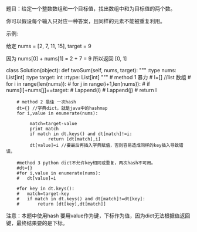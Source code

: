 题目：给定一个整数数组和一个目标值，找出数组中和为目标值的两个数。

你可以假设每个输入只对应一种答案，且同样的元素不能被重复利用。

示例:

给定 nums = [2, 7, 11, 15], target = 9

因为 nums[0] + nums[1] = 2 + 7 = 9
所以返回 [0, 1]

class Solution(object):
    def twoSum(self, nums, target):
        """
        :type nums: List[int]
        :type target: int
        :rtype: List[int]
        """
        # method 1 暴力
        # l=[] //list 数组
        # for i in range(len(nums)):
        #     for j in range(i+1,len(nums)):
        #         if nums[i]+nums[j]==target:
        #             l.append(i)
        #             l.append(j)
        #             return l
        
        # method 2 最佳 一次hash
        dt={} //字典dict，就是java中的hashmap
        for i,value in enumerate(nums):
             
             match=target-value
             print match
             if match in dt.keys() and dt[match]!=i:
                    return [dt[match],i]
             dt[value]=i //要最后再插入字典赋值，否则容易造成同样的key插入导致错误。
            
        #method 3 python dict不允许key相同或重复，两次hash不可用。
        #dt={}
        #for i,value in enumerate(nums):
        #   dt[value]=i
                    
        #for key in dt.keys():
        #   match=target-key
        #   if match in dt.keys() and dt[match]!=dt[key]:
        #       return [dt[key],dt[match]]
注意：本题中使用hash 要用value作为键，下标作为值，因为dict无法根据值返回键，最终结果要的是下标。